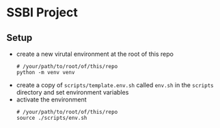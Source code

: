 # SSBI Project

## Setup
- create a new virutal environment at the root of this repo
  ```shell
  # /your/path/to/root/of/this/repo
  python -m venv venv
  ```
- create a copy of `scripts/template.env.sh` called `env.sh` in the `scripts` directory and set environment variables
- activate the environment
  ```shell
  # /your/path/to/root/of/this/repo
  source ./scripts/env.sh
  ```
